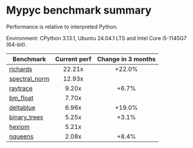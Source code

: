 # Mypyc benchmark summary

Performance is relative to interpreted Python.

Environment: CPython 3.13.1, Ubuntu 24.04.1 LTS and Intel Core i5-1145G7 (64-bit).

| Benchmark | Current perf | Change in 3 months |
| --- | :---: | :---: |
| [richards](benchmarks/richards.md) | 22.21x | +22.0% |
| [spectral_norm](benchmarks/spectral_norm.md) | 12.93x |  |
| [raytrace](benchmarks/raytrace.md) | 9.20x | +6.7% |
| [bm_float](benchmarks/bm_float.md) | 7.70x |  |
| [deltablue](benchmarks/deltablue.md) | 6.96x | +19.0% |
| [binary_trees](benchmarks/binary_trees.md) | 5.25x | +3.1% |
| [hexiom](benchmarks/hexiom.md) | 5.21x |  |
| [nqueens](benchmarks/nqueens.md) | 2.08x | +8.4% |
